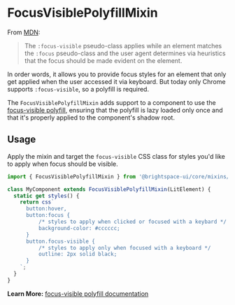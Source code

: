 # FocusVisiblePolyfillMixin

From [MDN](https://developer.mozilla.org/en-US/docs/Web/CSS/:focus-visible):

> The `:focus-visible` pseudo-class applies while an element matches the `:focus` pseudo-class and the user agent determines via heuristics that the focus should be made evident on the element.

In order words, it allows you to provide focus styles for an element that only get applied when the user accessed it via keyboard. But today only Chrome supports `:focus-visible`, so a polyfill is required.

The `FocusVisiblePolyfillMixin` adds support to a component to use the [focus-visible polyfill](https://github.com/WICG/focus-visible), ensuring that the polyfill is lazy loaded only once and that it's properly applied to the component's shadow root.

## Usage

Apply the mixin and target the `focus-visible` CSS class for styles you'd like to apply when focus should be visible. 

```js
import { FocusVisiblePolyfillMixin } from '@brightspace-ui/core/mixins/focus-visible-polyfill-mixin.js';

class MyComponent extends FocusVisiblePolyfillMixin(LitElement) {
  static get styles() {
	return css`
	  button:hover,
	  button:focus {
		  /* styles to apply when clicked or focused with a keybard */
		  background-color: #cccccc;
	  }
	  button.focus-visible {
		  /* styles to apply only when focused with a keyboard */
		  outline: 2px solid black;
	  }
    `;
  }
}
```

**Learn More:** [focus-visible polyfill documentation](https://github.com/WICG/focus-visible)
